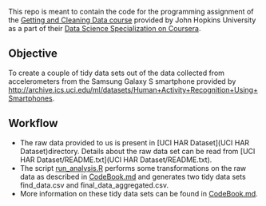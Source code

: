 This repo is meant to contain the code for the programming assignment of the [Getting and Cleaning Data course](https://www.coursera.org/learn/data-cleaning) provided by John Hopkins University as a part of their [Data Science Specialization on Coursera](https://www.coursera.org/specializations/jhu-data-science).

## Objective
To create a couple of tidy data sets out of the data collected from accelerometers from the Samsung Galaxy S smartphone provided by http://archive.ics.uci.edu/ml/datasets/Human+Activity+Recognition+Using+Smartphones.

## Workflow
- The raw data provided to us is present in [UCI HAR Dataset](UCI HAR Dataset)directory. Details about the raw data set can be read from [UCI HAR Dataset/README.txt](UCI HAR Dataset/README.txt).
- The script [run_analysis.R](run_analysis.R) performs some transformations on the raw data as described in [CodeBook.md](CodeBook.md) and generates two tidy data sets find_data.csv and final_data_aggregated.csv.
- More information on these tidy data sets can be found in [CodeBook.md](CodeBook.md).